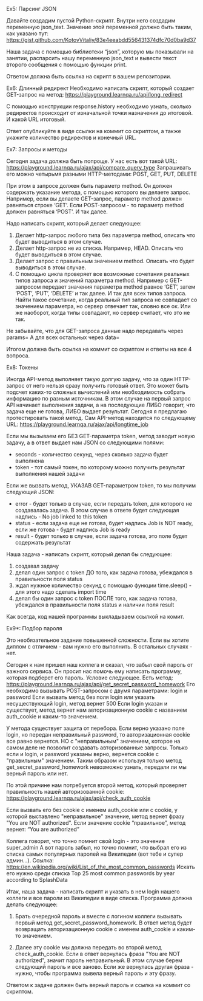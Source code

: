 Ex5: Парсинг JSON

Давайте создадим пустой Python-скрипт.
Внутри него создадим переменную json_text. Значение этой переменной должно быть таким, как указано тут: https://gist.github.com/KotovVitaliy/83e4eeabdd556431374dfc70d0ba9d37

Наша задача с помощью библиотеки “json”, которую мы показывали на занятии, распарсить нашу переменную json_text и вывести текст второго сообщения с помощью функции print.

Ответом должна быть ссылка на скрипт в вашем репозитории.




Ex6: Длинный редирект
Необходимо написать скрипт, который создает GET-запрос на метод: https://playground.learnqa.ru/api/long_redirect

С помощью конструкции response.history необходимо узнать, сколько редиректов происходит от изначальной точки назначения до итоговой. И какой URL итоговый.

Ответ опубликуйте в виде ссылки на коммит со скриптом, а также укажите количество редиректов и конечный URL.



Ex7: Запросы и методы

Сегодня задача должна быть попроще. У нас есть вот такой URL: https://playground.learnqa.ru/ajax/api/compare_query_type
Запрашивать его можно четырьмя разными HTTP-методами: POST, GET, PUT, DELETE

При этом в запросе должен быть параметр method. Он должен содержать указание метода, с помощью которого вы делаете запрос. Например, если вы делаете GET-запрос, параметр method должен равняться строке ‘GET’. Если POST-запросом - то параметр method должен равняться ‘POST’. И так далее.

Надо написать скрипт, который делает следующее:

1. Делает http-запрос любого типа без параметра method, описать что будет выводиться в этом случае.
2. Делает http-запрос не из списка. Например, HEAD. Описать что будет выводиться в этом случае.
3. Делает запрос с правильным значением method. Описать что будет выводиться в этом случае.
4. С помощью цикла проверяет все возможные сочетания реальных типов запроса и значений параметра method. 
Например с GET-запросом передает значения параметра method равное ‘GET’, затем ‘POST’, ‘PUT’, ‘DELETE’ и так далее. 
И так для всех типов запроса. Найти такое сочетание, когда реальный тип запроса не совпадает со значением параметра, 
но сервер отвечает так, словно все ок. Или же наоборот, когда типы совпадают, но сервер считает, что это не так.

Не забывайте, что для GET-запроса данные надо передавать через params=
А для всех остальных через data=

Итогом должна быть ссылка на коммит со скриптом и ответы на все 4 вопроса.



Ex8: Токены

Иногда API-метод выполняет такую долгую задачу, что за один HTTP-запрос от него нельзя сразу получить готовый ответ. 
Это может быть подсчет каких-то сложных вычислений или необходимость собрать информацию по разным источникам.
В этом случае на первый запрос API начинает выполнения задачи, а на последующие ЛИБО говорит, что задача еще не готова, 
ЛИБО выдает результат. Сегодня я предлагаю протестировать такой метод.
Сам API-метод находится по следующему URL: https://playground.learnqa.ru/ajax/api/longtime_job

Если мы вызываем его БЕЗ GET-параметра token, метод заводит новую задачу, а в ответ выдает нам JSON со следующими полями:

* seconds - количество секунд, через сколько задача будет выполнена
* token - тот самый токен, по которому можно получить результат выполнения нашей задачи

Если же вызвать метод, УКАЗАВ GET-параметром token, то мы получим следующий JSON:

* error - будет только в случае, если передать token, для которого не создавалась задача. В этом случае в ответе будет следующая надпись - No job linked to this token
* status - если задача еще не готова, будет надпись Job is NOT ready, если же готова - будет надпись Job is ready
* result - будет только в случае, если задача готова, это поле будет содержать результат

Наша задача - написать скрипт, который делал бы следующее:

1) создавал задачу
2) делал один запрос с token ДО того, как задача готова, убеждался в правильности поля status
3) ждал нужное количество секунд с помощью функции time.sleep() - для этого надо сделать import time
4) делал бы один запрос c token ПОСЛЕ того, как задача готова, убеждался в правильности поля status и наличии поля result

Как всегда, код нашей программы выкладываем ссылкой на комит.



Ex9*: Подбор пароля

Это необязательное задание повышенной сложности. Если вы хотите диплом с отличием - вам нужно его выполнить. 
В остальных случаях - нет.

Сегодня к нам пришел наш коллега и сказал, что забыл свой пароль от важного сервиса. Он просит нас помочь ему написать программу, которая подберет его пароль.
Условие следующее. Есть метод: https://playground.learnqa.ru/ajax/api/get_secret_password_homework
Его необходимо вызывать POST-запросом с двумя параметрами: login и password
Если вызвать метод без поля login или указать несуществующий login, метод вернет 500
Если login указан и существует, метод вернет нам авторизационную cookie с названием auth_cookie и каким-то значением.

У метода существует защита от перебора. Если верно указано поле login, но передан неправильный password, 
то авторизационная cookie все равно вернется. НО с "неправильным" значением, которое на самом деле не позволит создавать авторизованные запросы. Только если и login, и password указаны верно, вернется cookie с "правильным" значением. 
Таким образом используя только метод get_secret_password_homework невозможно узнать, передали ли мы верный пароль или нет.

По этой причине нам потребуется второй метод, который проверяет правильность нашей авторизованной cookie: https://playground.learnqa.ru/ajax/api/check_auth_cookie

Если вызвать его без cookie с именем auth_cookie или с cookie, у которой выставлено "неправильное" значение, метод вернет фразу "You are NOT authorized".
Если значение cookie “правильное”, метод вернет: “You are authorized”

Коллега говорит, что точно помнит свой login - это значение super_admin
А вот пароль забыл, но точно помнит, что выбрал его из списка самых популярных паролей на Википедии (вот тебе и супер админ...).
Ссылка: https://en.wikipedia.org/wiki/List_of_the_most_common_passwords
Искать его нужно среди списка Top 25 most common passwords by year according to SplashData

Итак, наша задача - написать скрипт и указать в нем login нашего коллеги и все пароли из Википедии в виде списка. Программа должна делать следующее:

1. Брать очередной пароль и вместе с логином коллеги вызывать первый метод get_secret_password_homework. В ответ метод будет возвращать авторизационную cookie с именем auth_cookie и каким-то значением.

2. Далее эту cookie мы должна передать во второй метод check_auth_cookie. Если в ответ вернулась фраза "You are NOT authorized", значит пароль неправильный. В этом случае берем следующий пароль и все заново. Если же вернулась другая фраза - нужно, чтобы программа вывела верный пароль и эту фразу.

Ответом к задаче должен быть верный пароль и ссылка на коммит со скриптом.
